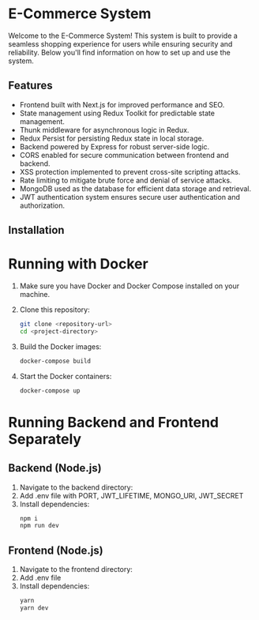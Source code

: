 # E-Commerce System

Welcome to the E-Commerce System! This system is built to provide a seamless shopping experience for users while ensuring security and reliability. Below you'll find information on how to set up and use the system.

## Features

- Frontend built with Next.js for improved performance and SEO.
- State management using Redux Toolkit for predictable state management.
- Thunk middleware for asynchronous logic in Redux.
- Redux Persist for persisting Redux state in local storage.
- Backend powered by Express for robust server-side logic.
- CORS enabled for secure communication between frontend and backend.
- XSS protection implemented to prevent cross-site scripting attacks.
- Rate limiting to mitigate brute force and denial of service attacks.
- MongoDB used as the database for efficient data storage and retrieval.
- JWT authentication system ensures secure user authentication and authorization.

## Installation

# Running with Docker

1. Make sure you have Docker and Docker Compose installed on your machine.

2. Clone this repository:
   ```bash
   git clone <repository-url>
   cd <project-directory>
   ```
3. Build the Docker images:
   ```bash
   docker-compose build
   ```
4. Start the Docker containers:
   ```bash
   docker-compose up
   ```

# Running Backend and Frontend Separately

## Backend (Node.js)

1. Navigate to the backend directory:
2. Add .env file with PORT, JWT_LIFETIME, MONGO_URI, JWT_SECRET
3. Install dependencies:
   ```bash
   npm i
   npm run dev
   ```

## Frontend (Node.js)

1. Navigate to the frontend directory:
2. Add .env file
3. Install dependencies:
   ```bash
   yarn
   yarn dev
   ```
